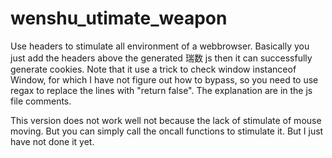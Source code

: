 # wenshu_utimate_weapon
 
 Use headers to stimulate all environment of a webbrowser. Basically you just add the headers above the generated 瑞数 js then it can successfully generate cookies. 
 Note that it use a trick to check window instanceof Window, for which I have not figure out how to bypass, so you need to use regax to replace the lines with "return false".
 The explanation are in the js file comments. 
 
 
 This version does not work well not because the lack of stimulate of mouse moving. But you can simply call the oncall functions to stimulate it. But I just have not done it yet.
